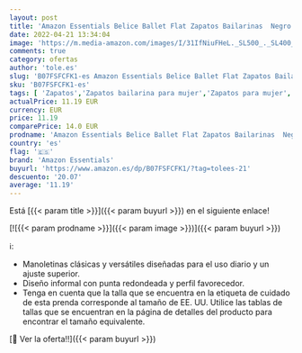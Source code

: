 ```yaml
---
layout: post
title: 'Amazon Essentials Belice Ballet Flat Zapatos Bailarinas  Negro  38.5 EU'
date: 2022-04-21 13:34:04
image: 'https://m.media-amazon.com/images/I/31IfNiuFHeL._SL500_._SL400_.jpg'
comments: true
category: ofertas
author: 'tole.es'
slug: 'B07FSFCFK1-es Amazon Essentials Belice Ballet Flat Zapatos Bailarinas...'
sku: 'B07FSFCFK1-es'
tags: [ 'Zapatos','Zapatos bailarina para mujer','Zapatos para mujer','Zapatos planos de mujer','Zapatos y complementos','amazon essentials','zapatos','🇪🇸', ]
actualPrice: 11.19 EUR
currency: EUR
price: 11.19
comparePrice: 14.0 EUR
prodname: 'Amazon Essentials Belice Ballet Flat Zapatos Bailarinas  Negro  38.5 EU'
country: 'es'
flag: '🇪🇸'
brand: 'Amazon Essentials'
buyurl: 'https://www.amazon.es/dp/B07FSFCFK1/?tag=tolees-21'
descuento: '20.07'
average: '11.19'
---
```


Está [{{< param title >}}]({{< param buyurl >}}) en el siguiente enlace!

[![{{< param prodname >}}]({{< param image >}})]({{< param buyurl >}})

ℹ️:

- Manoletinas clásicas y versátiles diseñadas para el uso diario y un ajuste superior.
- Diseño informal con punta redondeada y perfil favorecedor.
- Tenga en cuenta que la talla que se encuentra en la etiqueta de cuidado de esta prenda corresponde al tamaño de EE. UU. Utilice las tablas de tallas que se encuentran en la página de detalles del producto para encontrar el tamaño equivalente.

[🛒 Ver la oferta!!]({{< param buyurl >}})
